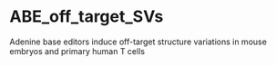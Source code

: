 # ABE_off_target_SVs
Adenine base editors induce off-target structure variations in mouse embryos and primary human T cells
